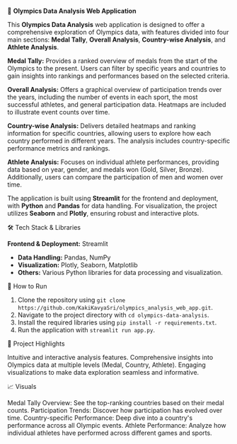 🏅 **Olympics Data Analysis Web Application**

This **Olympics Data Analysis** web application is designed to offer a comprehensive exploration of Olympics data, with features divided into four main sections: **Medal Tally**, **Overall Analysis**, **Country-wise Analysis**, and **Athlete Analysis**.

**Medal Tally:** Provides a ranked overview of medals from the start of the Olympics to the present. Users can filter by specific years and countries to gain insights into rankings and performances based on the selected criteria.
  
**Overall Analysis:** Offers a graphical overview of participation trends over the years, including the number of events in each sport, the most successful athletes, and general participation data. Heatmaps are included to illustrate event counts over time.
  
**Country-wise Analysis:** Delivers detailed heatmaps and ranking information for specific countries, allowing users to explore how each country performed in different years. The analysis includes country-specific performance metrics and rankings.
  
**Athlete Analysis:** Focuses on individual athlete performances, providing data based on year, gender, and medals won (Gold, Silver, Bronze). Additionally, users can compare the participation of men and women over time.

The application is built using **Streamlit** for the frontend and deployment, with **Python** and **Pandas** for data handling. For visualization, the project utilizes **Seaborn** and **Plotly**, ensuring robust and interactive plots.


🛠️ Tech Stack & Libraries

**Frontend & Deployment:** Streamlit
- **Data Handling:** Pandas, NumPy
- **Visualization:** Plotly, Seaborn, Matplotlib
- **Others:** Various Python libraries for data processing and visualization.


🚀 How to Run

1. Clone the repository using `git clone https://github.com/KakiKavyaSri/olympics_analysis_web_app.git`.
2. Navigate to the project directory with `cd olympics-data-analysis`.
3. Install the required libraries using `pip install -r requirements.txt`.
4. Run the application with `streamlit run app.py`.


🌟 Project Highlights

Intuitive and interactive analysis features.
Comprehensive insights into Olympics data at multiple levels (Medal, Country, Athlete).
Engaging visualizations to make data exploration seamless and informative.


📈 Visuals

Medal Tally Overview: See the top-ranking countries based on their medal counts.
Participation Trends: Discover how participation has evolved over time.
Country-specific Performance: Deep dive into a country's performance across all Olympic events.
Athlete Performance: Analyze how individual athletes have performed across different games and sports.
